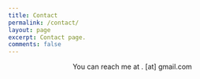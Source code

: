```yaml
---
title: Contact
permalink: /contact/
layout: page
excerpt: Contact page.
comments: false
---
```


<html lang="en">
<head>
    <meta charset="UTF-8">
    <meta name="viewport" content="width=device-width, initial-scale=1.0">
    <title>Contact</title>
</head>
<body>
    <div align="center">
        You can reach me at <name>.<surname> [at] gmail.com
    </div>
</body>
</html>
